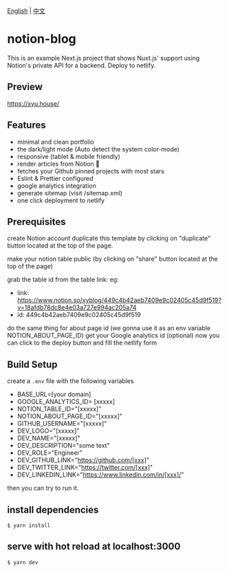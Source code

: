 [English](README.md) | [中文](README_zh.md)

# notion-blog
This is an example Next.js project that shows Nuxt.js' support using Notion's private API for a backend.
Deploy to netlify.

## Preview
https://xyu.house/

## Features

- minimal and clean portfolio
- the dark/light mode (Auto detect the system color-mode)
- responsive (tablet & mobile friendly)
- render articles from Notion 🚀
- fetches your Github pinned projects with most stars
- Eslint & Prettier configured
- google analytics integration
- generate sitemap (visit /sitemap.xml)
- one click deployment to netlify

## Prerequisites
create Notion account
duplicate this template by clicking on "duplicate" button located at the top of the page.

make your notion table public (by clicking on "share" button located at the top of the page)

grab the table id from the table link: eg:

- link: https://www.notion.so/xyblog/449c4b42aeb7409e9c02405c45d9f519?v=18afdb78dc8e4e03a727e994ac205a74
- id: 449c4b42aeb7409e9c02405c45d9f519

do the same thing for about page id (we gonna use it as an env variable NOTION_ABOUT_PAGE_ID)
get your Google analytics id (optional)
now you can click to the deploy button and fill the netlify form


## Build Setup
create a `.env` file with the following variables

- BASE_URL=[your domain]
- GOOGLE_ANALYTICS_ID= [xxxxx]
- NOTION_TABLE_ID="[xxxxx]"
- NOTION_ABOUT_PAGE_ID="[xxxxx]"
- GITHUB_USERNAME="[xxxxx]"
- DEV_LOGO="[xxxxx]"
- DEV_NAME="[xxxxx]"
- DEV_DESCRIPTION="some text"
- DEV_ROLE="Engineer"
- DEV_GITHUB_LINK="https://github.com/[xxx]"
- DEV_TWITTER_LINK="https://twitter.com/[xxx]"
- DEV_LINKEDIN_LINK="https://www.linkedin.com/in/[xxx]/"

then you can try to run it.

## install dependencies
```
$ yarn install
```

## serve with hot reload at localhost:3000
```
$ yarn dev
```

